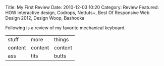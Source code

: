 Title: My First Review
Date: 2010-12-03 10:20
Category: Review
Featured: HOW interactive design, Codrops, Nettuts+, Best Of Responsive Web Design 2012, Design Woop, Bashooka

Following is a review of my favorite mechanical keyboard.

<table>
	<tr>
		<td>stuff</td>
		<td>more</td>
		<td>things</td>
	</tr>
	<tr>
		<td>content</td>
		<td>content</td>
		<td>content</td>
	</tr>
	<tr>
		<td>ass</td>
		<td>tits</td>
		<td>butts</td>
	</tr>
</table>
